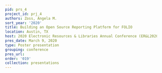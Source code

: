 ```yaml
---
pid: prs_4
project_id: prj_4
authors: Zoss, Angela M.
sort_year: '2020'
title: Building an Open Source Reporting Platform for FOLIO
location: Austin, TX
host: 2020 Electronic Resources & Libraries Annual Conference (ER&L2020)
pres_date: March 9, 2020
type: Poster presentation
grouping: conference
pres_url: 
order: '019'
collection: presentations
---
```

